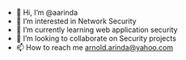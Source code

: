 - 👋 Hi, I’m @aarinda
- 👀 I’m interested in Network Security
- 🌱 I’m currently learning web application security
- 💞️ I’m looking to collaborate on Security projects
- 📫 How to reach me arnold.arinda@yahoo.com

<!---
aarinda/aarinda is a ✨ special ✨ repository because its `README.md` (this file) appears on your GitHub profile.
You can click the Preview link to take a look at your changes.
--->
